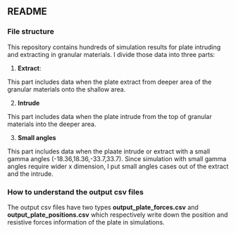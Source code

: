 ## README

### File structure

This repository contains hundreds of simulation results for plate intruding and extracting in granular materials.
I divide those data into three parts:

1. **Extract**:

This part includes data when the plate extract from deeper area of the granular materials onto the shallow area.

2. **Intrude**

This part includes data when the plate intrude from the top of granular materials into the deeper area.

3. **Small angles**

This part includes data when the plaate intrude or extract with a small gamma angles (-18.36,18.36,-33.7,33.7). Since simulation with small gamma angles require wider x dimension, I put small angles cases out of the extract and the intrude.

### How to understand the output csv files

The output csv files have two types **output_plate_forces.csv** and **output_plate_positions.csv** which respectively write down the position and resistive forces information of the plate in simulations. 










